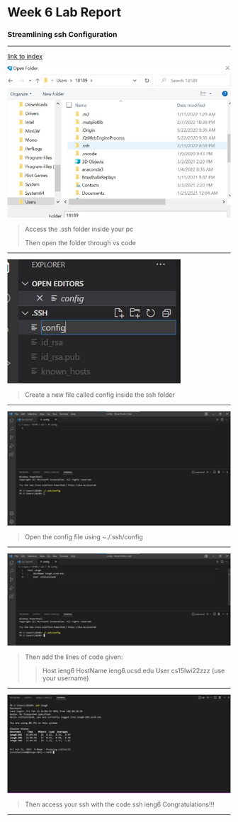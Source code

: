 # Week 6 Lab Report

### Streamlining ssh Configuration
---

[link to index](https://dan248lee.github.io/cs15l-lab-reports/index)

![image](sshfolder.jpg)
>Access the .ssh folder inside your pc
>
>Then open the folder through vs code

---

![image](configfile.jpg)
>Create a new file called config inside the ssh folder


---
![image](configwithssh.jpg)
>Open the config file using ~./.ssh/config

---
![image](addlines.jpg)
>Then add the lines of code given:
>>Host ieng6
    HostName ieng6.ucsd.edu
    User cs15lwi22zzz (use your username)

---
![image](sshieng6.jpg)
>Then access your ssh with the code ssh ieng6
>Congratulations!!!
---
